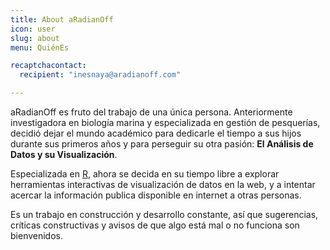 ```yaml
---
title: About aRadianOff
icon: user
slug: about
menu: QuiénEs

recaptchacontact: 
  recipient: "inesnaya@aradianoff.com"

---
```


aRadianOff es fruto del trabajo de una única persona. Anteriormente investigadora en biología marina y especializada en gestión de pesquerías, decidió dejar el mundo académico para dedicarle el tiempo a sus hijos durante sus primeros años y para perseguir su otra pasión: **El Análisis de Datos y su Visualización**. 

Especializada en [R](http://r-project.org), ahora se decida en su tiempo libre a explorar herramientas interactivas de visualización de datos en la web, y a intentar acercar la información publica disponible en internet a otras personas. 

Es un trabajo en construcción y desarrollo constante, así que sugerencias, críticas constructivas y avisos de que algo está mal o no funciona son bienvenidos.  



